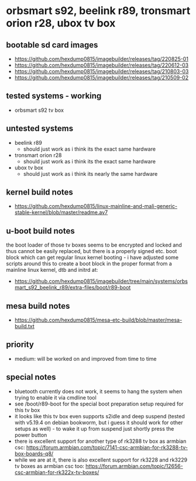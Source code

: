 # orbsmart s92, beelink r89, tronsmart orion r28, ubox tv box

## bootable sd card images

- https://github.com/hexdump0815/imagebuilder/releases/tag/220825-01
- https://github.com/hexdump0815/imagebuilder/releases/tag/220612-03
- https://github.com/hexdump0815/imagebuilder/releases/tag/210803-03
- https://github.com/hexdump0815/imagebuilder/releases/tag/210509-02

## tested systems - working

- orbsmart s92 tv box

## untested systems

- beelink r89
  - should just work as i think its the exact same hardware
- tronsmart orion r28
  - should just work as i think its the exact same hardware
- ubox tv box
  - should just work as i think its nearly the same hardware

## kernel build notes

- https://github.com/hexdump0815/linux-mainline-and-mali-generic-stable-kernel/blob/master/readme.av7

## u-boot build notes

the boot loader of those tv boxes seems to be encrypted and locked and thus cannot be easily replaced, but there is a properly signed etc. boot block which can get regular linux kernel booting - i have adjusted some scripts around this to create a boot block in the proper format from a mainline linux kernel, dtb and initrd at:

- https://github.com/hexdump0815/imagebuilder/tree/main/systems/orbsmart_s92_beelink_r89/extra-files/boot/r89-boot

## mesa build notes

- https://github.com/hexdump0815/mesa-etc-build/blob/master/mesa-build.txt

## priority

- medium: will be worked on and improved from time to time

## special notes

- bluetooth currently does not work, it seems to hang the system when trying to enable it via cmdline tool
- see /boot/r89-boot for the special boot preparation setup required for this tv box
- it looks like this tv box even supports s2idle and deep suspend (tested with v5.19.4 on debian bookworm, but i guess it should work for other setups as well) - to wake it up from suspend just shortly press the power button
- there is excellent support for another type of rk3288 tv box as armbian csc: https://forum.armbian.com/topic/7141-csc-armbian-for-rk3288-tv-box-boards-q8/
- while we are at it, there is also excellent support for rk3228 and rk3229 tv boxes as armbian csc too: https://forum.armbian.com/topic/12656-csc-armbian-for-rk322x-tv-boxes/
